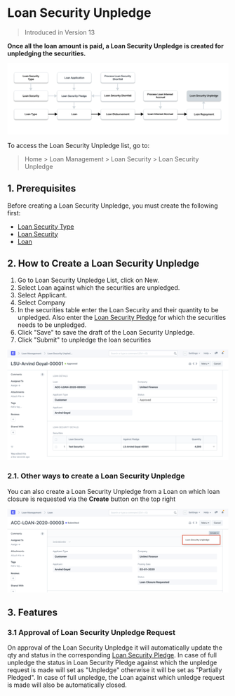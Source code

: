 
# Loan Security Unpledge



> Introduced in Version 13


**Once all the loan amount is paid, a Loan Security Unpledge is created for unpledging the securities.**


![Make Loan Security Unpledge](/files/loan-security-unpledge-flow.png)


To access the Loan Security Unpledge list, go to:
> Home > Loan Management > Loan Security > Loan Security Unpledge


## 1. Prerequisites


Before creating a Loan Security Unpledge, you must create the following first:


* [Loan Security Type](/docs/en/loan-management/loan-security-type)
* [Loan Security](/docs/en/loan-management/loan-security)
* [Loan](/docs/en/loan-management/loan)


## 2. How to Create a Loan Security Unpledge


1. Go to Loan Security Unpledge List, click on New.
2. Select Loan against which the securities are unpledged.
3. Select Applicant.
4. Select Company
5. In the securities table enter the Loan Security and their quantity to be unpledged. Also enter the [Loan Security Pledge](/docs/en/loan-management/loan-security-pledge) for which the securities needs to be unpledged.
6. Click "Save" to save the draft of the Loan Security Unpledge.
7. Click "Submit" to unpledge the loan securities


![Loan Application](/files/loan-security-unpledge.png)


### 2.1. Other ways to create a Loan Security Unpledge


You can also create a Loan Security Unpledge from a Loan on which loan closure is requested via the **Create** button on the top right


![Loan Application](/files/create-loan-security-unpledge.png)


## 3. Features


### 3.1 Approval of Loan Security Unpledge Request


On approval of the Loan Security Unpledge it will automatically update the qty and status in the corresponding [Loan Security Pledge](/docs/en/loan-management/loan-security-pledge). In case of full unpledge the status in Loan Security Pledge against which the unpledge request is made will set as "Unpledge" otherwise it will be set as "Partially Pledged". In case of full unpledge, the Loan against which unledge request is made will also be automatically closed.




